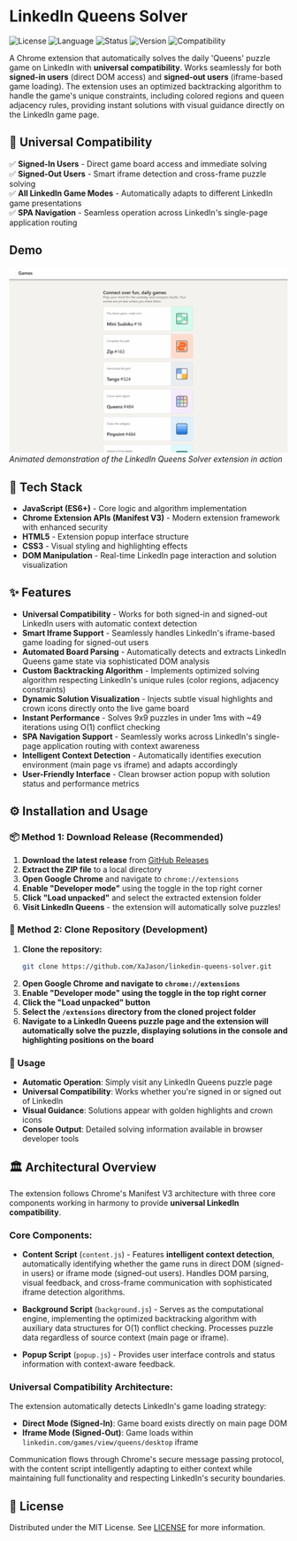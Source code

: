 # LinkedIn Queens Solver

![License](https://img.shields.io/badge/license-MIT-blue.svg)
![Language](https://img.shields.io/badge/language-JavaScript-yellow.svg)
![Status](https://img.shields.io/badge/status-Complete-brightgreen.svg)
![Version](https://img.shields.io/badge/version-1.1.0-blue.svg)
![Compatibility](https://img.shields.io/badge/compatibility-Universal-green.svg)

A Chrome extension that automatically solves the daily 'Queens' puzzle game on LinkedIn with **universal compatibility**. Works seamlessly for both **signed-in users** (direct DOM access) and **signed-out users** (iframe-based game loading). The extension uses an optimized backtracking algorithm to handle the game's unique constraints, including colored regions and queen adjacency rules, providing instant solutions with visual guidance directly on the LinkedIn game page.

## 🚀 Universal Compatibility

✅ **Signed-In Users** - Direct game board access and immediate solving  
✅ **Signed-Out Users** - Smart iframe detection and cross-frame puzzle solving  
✅ **All LinkedIn Game Modes** - Automatically adapts to different LinkedIn game presentations  
✅ **SPA Navigation** - Seamless operation across LinkedIn's single-page application routing

## Demo

![Demo Animation - Extension solving LinkedIn Queens puzzle in real-time](assets/demo.gif)
*Animated demonstration of the LinkedIn Queens Solver extension in action*

## 🤖 Tech Stack

- **JavaScript (ES6+)** - Core logic and algorithm implementation
- **Chrome Extension APIs (Manifest V3)** - Modern extension framework with enhanced security
- **HTML5** - Extension popup interface structure
- **CSS3** - Visual styling and highlighting effects
- **DOM Manipulation** - Real-time LinkedIn page interaction and solution visualization

## ✨ Features

- **Universal Compatibility** - Works for both signed-in and signed-out LinkedIn users with automatic context detection
- **Smart Iframe Support** - Seamlessly handles LinkedIn's iframe-based game loading for signed-out users
- **Automated Board Parsing** - Automatically detects and extracts LinkedIn Queens game state via sophisticated DOM analysis
- **Custom Backtracking Algorithm** - Implements optimized solving algorithm respecting LinkedIn's unique rules (color regions, adjacency constraints)
- **Dynamic Solution Visualization** - Injects subtle visual highlights and crown icons directly onto the live game board
- **Instant Performance** - Solves 9x9 puzzles in under 1ms with ~49 iterations using O(1) conflict checking
- **SPA Navigation Support** - Seamlessly works across LinkedIn's single-page application routing with context awareness
- **Intelligent Context Detection** - Automatically identifies execution environment (main page vs iframe) and adapts accordingly
- **User-Friendly Interface** - Clean browser action popup with solution status and performance metrics

## ⚙️ Installation and Usage

### 📦 Method 1: Download Release (Recommended)
1. **Download the latest release** from [GitHub Releases](https://github.com/XaJason/linkedin-queens-solver/releases)
2. **Extract the ZIP file** to a local directory
3. **Open Google Chrome** and navigate to `chrome://extensions`
4. **Enable "Developer mode"** using the toggle in the top right corner
5. **Click "Load unpacked"** and select the extracted extension folder
6. **Visit LinkedIn Queens** - the extension will automatically solve puzzles!

### 🔧 Method 2: Clone Repository (Development)
1. **Clone the repository:**
   ```bash
   git clone https://github.com/XaJason/linkedin-queens-solver.git
   ```
2. **Open Google Chrome and navigate to `chrome://extensions`**
3. **Enable "Developer mode" using the toggle in the top right corner**
4. **Click the "Load unpacked" button**
5. **Select the `/extensions` directory from the cloned project folder**
6. **Navigate to a LinkedIn Queens puzzle page and the extension will automatically solve the puzzle, displaying solutions in the console and highlighting positions on the board**

### 🎯 Usage
- **Automatic Operation**: Simply visit any LinkedIn Queens puzzle page
- **Universal Compatibility**: Works whether you're signed in or signed out of LinkedIn  
- **Visual Guidance**: Solutions appear with golden highlights and crown icons
- **Console Output**: Detailed solving information available in browser developer tools

## 🏛️ Architectural Overview

The extension follows Chrome's Manifest V3 architecture with three core components working in harmony to provide **universal LinkedIn compatibility**. 

### Core Components:

- **Content Script** (`content.js`) - Features **intelligent context detection**, automatically identifying whether the game runs in direct DOM (signed-in users) or iframe mode (signed-out users). Handles DOM parsing, visual feedback, and cross-frame communication with sophisticated iframe detection algorithms.

- **Background Script** (`background.js`) - Serves as the computational engine, implementing the optimized backtracking algorithm with auxiliary data structures for O(1) conflict checking. Processes puzzle data regardless of source context (main page or iframe).

- **Popup Script** (`popup.js`) - Provides user interface controls and status information with context-aware feedback.

### Universal Compatibility Architecture:

The extension automatically detects LinkedIn's game loading strategy:
- **Direct Mode (Signed-In)**: Game board exists directly on main page DOM
- **Iframe Mode (Signed-Out)**: Game loads within `linkedin.com/games/view/queens/desktop` iframe

Communication flows through Chrome's secure message passing protocol, with the content script intelligently adapting to either context while maintaining full functionality and respecting LinkedIn's security boundaries.

## 📜 License

Distributed under the MIT License. See [LICENSE](LICENSE) for more information.
